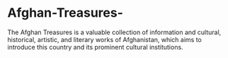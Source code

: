 # Afghan-Treasures-
The Afghan Treasures is a valuable collection of information and cultural, historical, artistic, and literary works of Afghanistan, which aims to introduce this country and its prominent cultural institutions.
